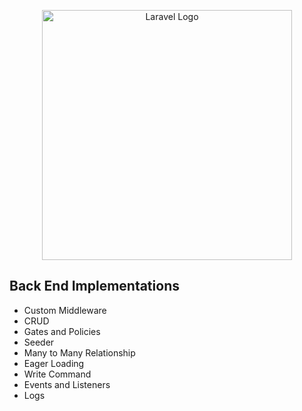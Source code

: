 <p align="center"><a href="https://laravel.com" target="_blank"><img src="https://raw.githubusercontent.com/laravel/art/master/logo-lockup/5%20SVG/2%20CMYK/1%20Full%20Color/laravel-logolockup-cmyk-red.svg" width="400" alt="Laravel Logo"></a></p>


## Back End Implementations



- Custom Middleware
- CRUD
- Gates and Policies
- Seeder
- Many to Many Relationship
- Eager Loading
- Write Command
- Events and Listeners
- Logs


